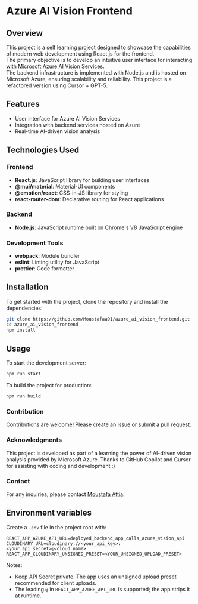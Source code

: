 # Azure AI Vision Frontend

## Overview
This project is a self learning project designed to showcase the capabilities of modern web development using React.js for the frontend.  
The primary objective is to develop an intuitive user interface for interacting with [Microsoft Azure AI Vision Services](https://learn.microsoft.com/en-us/azure/ai-services/computer-vision/overview-image-analysis?tabs=4-0).  
The backend infrastructure is implemented with Node.js and is hosted on Microsoft Azure, ensuring scalability and reliability.
This project is a refactored version using Cursor + GPT-5.

## Features
- User interface for Azure AI Vision Services
- Integration with backend services hosted on Azure
- Real-time AI-driven vision analysis

## Technologies Used
### Frontend
- **React.js**: JavaScript library for building user interfaces
- **@mui/material**: Material-UI components
- **@emotion/react**: CSS-in-JS library for styling
- **react-router-dom**: Declarative routing for React applications

### Backend
- **Node.js**: JavaScript runtime built on Chrome's V8 JavaScript engine

### Development Tools
- **webpack**: Module bundler
- **eslint**: Linting utility for JavaScript
- **prettier**: Code formatter

## Installation

To get started with the project, clone the repository and install the dependencies:

```bash
git clone https://github.com/Moustafaa91/azure_ai_vision_frontend.git
cd azure_ai_vision_frontend
npm install
```

## Usage
To start the development server:
```bash
npm run start
```

To build the project for production:
```bash
npm run build
```

### Contribution
Contributions are welcome! Please create an issue or submit a pull request.

### Acknowledgments
This project is developed as part of a learning the power of AI-driven vision analysis provided by Microsoft Azure.
Thanks to GitHub Copilot and Cursor for assisting with coding and development :)

### Contact
For any inquiries, please contact [Moustafa Attia](https://www.linkedin.com/in/mustafa1090).

## Environment variables

Create a `.env` file in the project root with:

```
REACT_APP_AZURE_API_URL=deployed_backend_app_calls_azure_vision_api
CLOUDINARY_URL=cloudinary://<your_api_key>:<your_api_secret>@<cloud_name>
REACT_APP_CLOUDINARY_UNSIGNED_PRESET=<YOUR_UNSIGNED_UPLOAD_PRESET>
```

Notes:
- Keep API Secret private. The app uses an unsigned upload preset recommended for client uploads.
- The leading `@` in `REACT_APP_AZURE_API_URL` is supported; the app strips it at runtime.